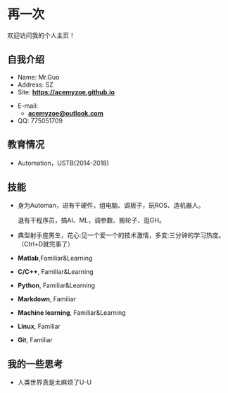 # 再一次

欢迎访问我的个人主页！

<!-- slide -->

## 自我介绍

- Name: Mr.Guo
- Address:  SZ
- Site: **<https://acemyzoe.github.io>**

<!-- slide vertical=true -->

- E-mail:
  - **[acemyzoe@outlook.com](mailto:acemyzoe@outlook.com)**
- QQ: 775051709

<!-- slide -->

## 教育情况

<!-- slide vertical=true -->

- Automation，USTB(2014-2018)

<!-- slide -->

## 技能

<!-- slide vertical=true -->

- 身为Automan，进有干硬件，组电脑、调板子，玩ROS、造机器人。

  退有干程序员，搞AI、ML，调参数、搬轮子、逛GH。

- 典型射手座男生，花心:见一个爱一个的技术激情，多变:三分钟的学习热度。（Ctrl+D就完事了）

<!-- slide vertical=true -->

- **Matlab**,Familiar&Learning
- **C/C++**, Familiar&Learning
- **Python**, Familiar&Learning

- **Markdown**, Familiar
- **Machine learning**, Familiar&Learning
- **Linux**, Familiar
- **Git**, Familiar

<!-- slide -->

## 我的一些思考

- 人类世界真是太麻烦了U-U

<!-- slide vertical=true -->